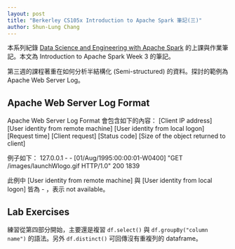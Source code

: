 ```yaml
---
layout: post
title: "Berkerley CS105x Introduction to Apache Spark 筆記(三)"
author: Shun-Lung Chang
---
```


本系列紀錄 [Data Science and Engineering with Apache Spark](https://www.edx.org/xseries/data-science-engineering-apache-spark) 的上課與作業筆記。本文為 Introduction to Apache Spark Week 3 的筆記。

<!--more-->

第三週的課程著重在如何分析半結構化 (Semi-structured) 的資料。探討的範例為 Apache Web Server Log。

## Apache Web Server Log Format

Apache Web Server Log Format 會包含如下的內容：
[Client IP address] [User identity from remote machine] [User identity from local logon] [Request time] [Client request] [Status code] [Size of the object returned to client]

例子如下：
127.0.0.1 - - [01/Aug/1995:00:00:01-W0400] "GET /images/launchWlogo.gif HTTP/1.0" 200 1839

此例中 [User identity from remote machine] 與 [User identity from local logon] 皆為 - ，表示 not available。

## Lab Exercises

練習從第四部分開始，主要還是複習 `df.select()` 與 `df.groupBy("column name")` 的語法。另外 `df.distinct()` 可回傳沒有重複列的 dataframe。

